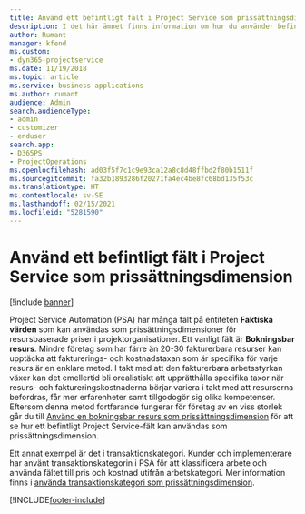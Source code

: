 ```yaml
---
title: Använd ett befintligt fält i Project Service som prissättningsdimension
description: I det här ämnet finns information om hur du använder befintliga Project Service-fält som prisdimensioner.
author: Rumant
manager: kfend
ms.custom:
- dyn365-projectservice
ms.date: 11/19/2018
ms.topic: article
ms.service: business-applications
ms.author: rumant
audience: Admin
search.audienceType:
- admin
- customizer
- enduser
search.app:
- D365PS
- ProjectOperations
ms.openlocfilehash: ad03f5f7c1c9e93ca12a8c8d48ffbd2f80b1511f
ms.sourcegitcommit: fa32b1893286f20271fa4ec4be8fc68bd135f53c
ms.translationtype: HT
ms.contentlocale: sv-SE
ms.lasthandoff: 02/15/2021
ms.locfileid: "5281590"
---
```

# <a name="use-an-existing-field-in-project-service-as-a-pricing-dimension"></a>Använd ett befintligt fält i Project Service som prissättningsdimension

[!include [banner](../includes/psa-now-project-operations.md)]

Project Service Automation (PSA) har många fält på entiteten **Faktiska värden** som kan användas som prissättningsdimensioner för resursbaserade priser i projektorganisationer. Ett vanligt fält är **Bokningsbar resurs**. Mindre företag som har färre än 20-30 fakturerbara resurser kan upptäcka att fakturerings- och kostnadstaxan som är specifika för varje resurs är en enklare metod. I takt med att den fakturerbara arbetsstyrkan växer kan det emellertid bli orealistiskt att upprätthålla specifika taxor när resurs- och faktureringskostnaderna börjar variera i takt med att resurserna befordras, får mer erfarenheter samt tillgodogör sig olika kompetenser. Eftersom denna metod fortfarande fungerar för företag av en viss storlek går du till [Använd en bokningsbar resurs som prissättningsdimension](bookable-resource-pricing-dimension.md) för att se hur ett befintligt Project Service-fält kan användas som prissättningsdimension.

Ett annat exempel är det i transaktionskategori. Kunder och implementerare har använt transaktionskategorin i PSA för att klassificera arbete och använda fältet till pris och kostnad utifrån arbetskategori. Mer information finns i [använda transaktionskategori som prissättningsdimension](transaction-category-pricing-dimension.md).


[!INCLUDE[footer-include](../includes/footer-banner.md)]